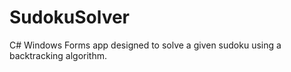 # SudokuSolver
C# Windows Forms app designed to solve a given sudoku using a backtracking algorithm.
